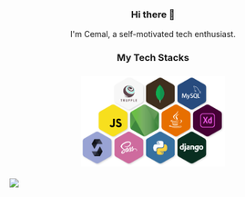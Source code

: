 <h3 align="center"> Hi there 👋</h3>

<p align="center">
I'm Cemal, a self-motivated tech enthusiast.
</p>

<h3 align="center">
My Tech Stacks
</h3>

<h3 align="center">
<img src="assets/stacks.png" width="50%" alt="stacks"/>
</h3>


![](https://visitor-badge.glitch.me/badge?page_id=cmldk.cmldk)
